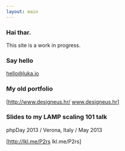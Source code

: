 ```yaml
---
layout: main
---
```


### Hai thar.

This site is a work in progress.

### Say hello

hello@luka.io

### My old portfolio

[http://www.designeus.hr/ www.designeus.hr]

### Slides to my LAMP scaling 101 talk

phpDay 2013 / Verona, Italy / May 2013

[http://lkl.me/P2rs lkl.me/P2rs]
